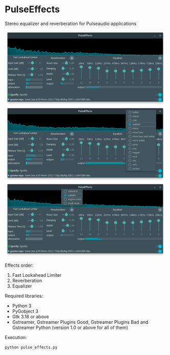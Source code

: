 # PulseEffects

Stereo equalizer and reverberation for Pulseaudio applications

![](images/pulseeffects_main_window.png)
![](images/pulseeffects_eq_menu.png)
![](images/pulseeffects_reverb_menu.png) 

Effects order:

1. Fast Lookahead Limiter
2. Reverberation
3. Equalizer

Required libraries:

- Python 3 
- PyGobject 3
- Gtk 3.18 or above
- Gstreamer, Gstreamer Plugins Good, Gstreamer Plugins Bad and Gstreamer Python (version 1.0 or above for all of them)

Execution:

	python pulse_effects.py